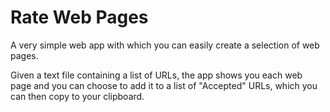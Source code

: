 # Rate Web Pages

A very simple web app with which you can easily create a selection of web pages.

Given a text file containing a list of URLs, the app shows you each web page and you can choose to add it to a list of "Accepted" URLs, which you can then copy to your clipboard.
